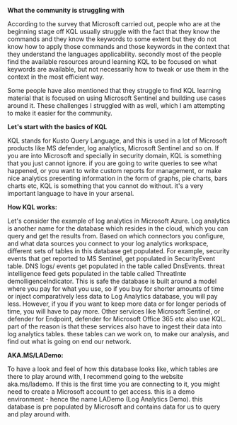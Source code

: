 **What the community is struggling with**

According to the survey that Microsoft carried out, people who are at the beginning stage off KQL usually struggle with the fact that they know the commands and they know the keywords to some extent but they do not know how to apply those commands and those keywords in the context that they understand the languages applicability. secondly most of the people find the available resources around learning KQL to be focused on what keywords are available, but not necessarily how to tweak or use them in the context in the most efficient way.

Some people have also mentioned that they struggle to find KQL learning material that is focused on using Microsoft Sentinel and building use cases around it. These challenges I  struggled with as well, which I am attempting to make it easier for the community.

**Let's start with the basics of KQL**

KQL stands for Kusto Query Language, and this is used in a lot of Microsoft products like MS defender, log analytics, Microsoft Sentinel and so on. If you are into Microsoft and specially in security domain, KQL is something that you just cannot ignore. if you are going to write queries to see what happened, or you want to write custom reports for management, or make nice analytics presenting information in the form of graphs, pie charts, bars charts etc, KQL is something that you cannot do without. it's a very important language to have in your arsenal.

**How KQL works:**


Let's consider the example of log analytics in Microsoft Azure. Log analytics is another name for the database which resides in the cloud, which you can query and get the results from. Based on which connectors you configure, and what data sources you connect to your log analytics workspace, different sets of tables in this database get populated. For example, security events that get reported to MS Sentinel, get populated in SecurityEvent table. DNS logs/ events get populated in the table called DnsEvents. threat intelligence feed gets populated in the table called ThreatInte demolligenceIndicator.
This is safe the database is built around a model where you pay for what you use, so if you buy for shorter amounts of time or inject comparatively less data to Log Analytics database, you will pay less. However, if you if you want to keep more data or for longer periods of time, you will have to pay more.
Other services like Microsoft Sentinel, or defender for Endpoint, defender for Microsoft Office 365 etc also use KQL. part of the reason is that these services also have to ingest their data into log analytics tables. these tables can we work on, to make our analysis, and find out what is going on end our network.

**AKA.MS/LADemo:**


To have a look and feel of how this database looks like, which tables are there to play around with, I recommend going to the website aka.ms/lademo. If this is the first time you are connecting to it, you might need to create a Microsoft account to get access. this is a demo environment - hence the name LADemo (Log Analytics Demo). this database is pre populated by Microsoft and contains data for us to query and play around with. 

